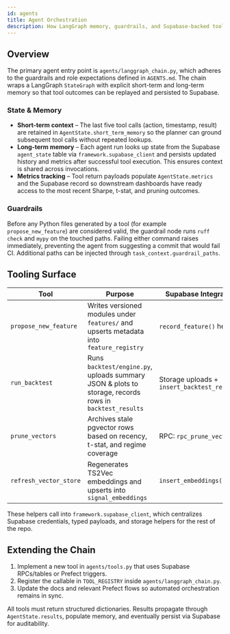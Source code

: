 ```yaml
---
id: agents
title: Agent Orchestration
description: How LangGraph memory, guardrails, and Supabase-backed tools coordinate autonomous research agents.
---
```


## Overview

The primary agent entry point is `agents/langgraph_chain.py`, which adheres to the guardrails and role expectations defined in
`AGENTS.md`. The chain wraps a LangGraph `StateGraph` with explicit short-term and long-term memory so that tool outcomes can be
replayed and persisted to Supabase.

### State & Memory

- **Short-term context** – The last five tool calls (action, timestamp, result) are retained in `AgentState.short_term_memory` so
  the planner can ground subsequent tool calls without repeated lookups.
- **Long-term memory** – Each agent run looks up state from the Supabase `agent_state` table via `framework.supabase_client` and
  persists updated history and metrics after successful tool execution. This ensures context is shared across invocations.
- **Metrics tracking** – Tool return payloads populate `AgentState.metrics` and the Supabase record so downstream dashboards have
  ready access to the most recent Sharpe, t-stat, and pruning outcomes.

### Guardrails

Before any Python files generated by a tool (for example `propose_new_feature`) are considered valid, the guardrail node runs
`ruff check` and `mypy` on the touched paths. Failing either command raises immediately, preventing the agent from suggesting a
commit that would fail CI. Additional paths can be injected through `task_context.guardrail_paths`.

## Tooling Surface

| Tool | Purpose | Supabase Integration |
| --- | --- | --- |
| `propose_new_feature` | Writes versioned modules under `features/` and upserts metadata into `feature_registry` | `record_feature()` helper |
| `run_backtest` | Runs `backtest/engine.py`, uploads summary JSON & plots to storage, records rows in `backtest_results` | Storage uploads + `insert_backtest_result()` |
| `prune_vectors` | Archives stale pgvector rows based on recency, t-stat, and regime coverage | RPC: `rpc_prune_vectors` |
| `refresh_vector_store` | Regenerates TS2Vec embeddings and upserts into `signal_embeddings` | `insert_embeddings()` |

These helpers call into `framework.supabase_client`, which centralizes Supabase credentials, typed payloads, and storage helpers
for the rest of the repo.

## Extending the Chain

1. Implement a new tool in `agents/tools.py` that uses Supabase RPCs/tables or Prefect triggers.
2. Register the callable in `TOOL_REGISTRY` inside `agents/langgraph_chain.py`.
3. Update the docs and relevant Prefect flows so automated orchestration remains in sync.

All tools must return structured dictionaries. Results propagate through `AgentState.results`, populate memory, and eventually
persist via Supabase for auditability.
